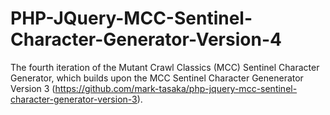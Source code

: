 # PHP-JQuery-MCC-Sentinel-Character-Generator-Version-4
The fourth iteration of the Mutant Crawl Classics (MCC) Sentinel Character Generator, which builds upon the MCC Sentinel Character Genenerator Version 3 (https://github.com/mark-tasaka/php-jquery-mcc-sentinel-character-generator-version-3).
